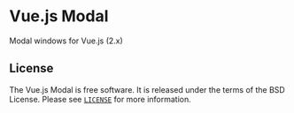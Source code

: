 # Vue.js Modal

Modal windows for Vue.js (2.x)

## License

The Vue.js Modal is free software. It is released under the terms of the BSD License.
Please see [`LICENSE`](https://github.com/vjik/vue-modal/blob/master/LICENSE.md) for more information.
